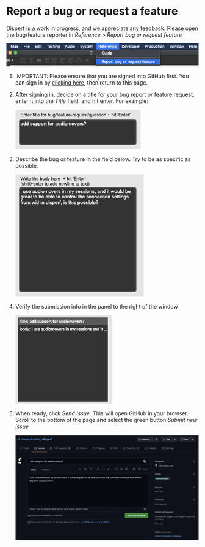 # Report a bug or request a feature

Disperf is a work in progress, and we appreciate any feedback. Please open the bug/feature reporter in *Reference > Report bug or request feature*

![](img/reference_newIssue.png)


1. IMPORTANT: Please ensure that you are signed into GitHub first. You can sign in by [clicking here](https://github.com/login), then return to this page. 
2. After signing in, decide on a title for your bug report or feature request, enter it into the *Title* field, and hit enter. For example:

	![](img/newIssue_title.png)
	
3. Describe the bug or feature in the field below. Try to be as specific as possible.
	
	![](img/newIssue_body.png)
	
4. Verify the submission info in the panel to the right of the window

	![](img/newIssue_verify.png)
	
5. When ready, click *Send Issue*. This will open GitHub in your browser. Scroll to the bottom of the page and select the green button *Submit new issue*

	![](img/newIssue_Submit.png)


